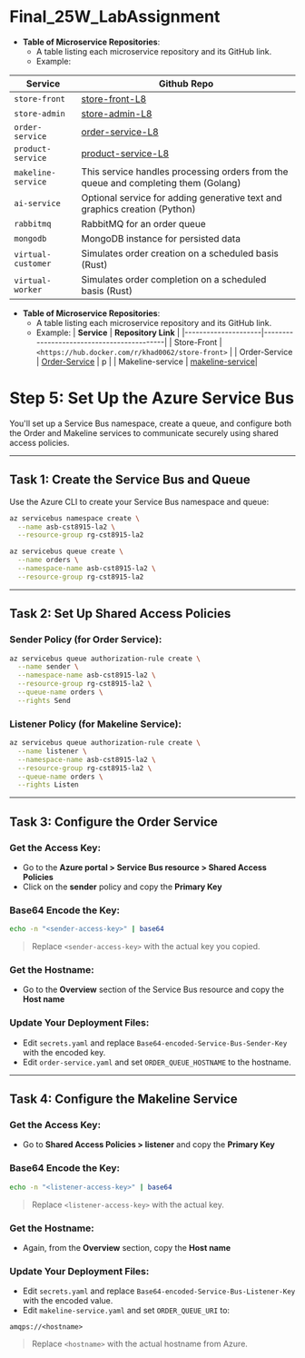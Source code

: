 
# Final_25W_LabAssignment


 - **Table of Microservice Repositories**:  
     - A table listing each microservice repository and its GitHub link.  
     - Example:

| Service | Github Repo |
| --- |--- |
| `store-front` | [store-front-L8](https://github.com/khad0062/store-front-L8)|
| `store-admin` | [store-admin-L8](https://github.com/khad0062/store-admin-L8) |
| `order-service`| [order-service-L8](https://github.com/khad0062/order-service-L8) |
| `product-service`| [product-service-L8](https://github.com/khad0062/product-service-L8) |
| `makeline-service` | This service handles processing orders from the queue and completing them (Golang) | [makeline-service-L8](https://github.com/ramymohamed10/makeline-service-L8) |
| `ai-service` | Optional service for adding generative text and graphics creation (Python) | [ai-service-L8](https://github.com/ramymohamed10/ai-service-L8) |
| `rabbitmq` | RabbitMQ for an order queue | [rabbitmq](https://github.com/docker-library/rabbitmq) |
| `mongodb` | MongoDB instance for persisted data | [mongodb](https://github.com/docker-library/mongo) |
| `virtual-customer` | Simulates order creation on a scheduled basis (Rust) | [virtual-customer-L8](https://github.com/ramymohamed10/virtual-customer-L8) |
| `virtual-worker` | Simulates order completion on a scheduled basis (Rust) | [virtual-worker-L8](https://github.com/ramymohamed10/virtual-worker-L8) |



   - **Table of Microservice Repositories**:  
     - A table listing each microservice repository and its GitHub link.  
     - Example:
       | **Service**         | **Repository Link**                       |
       |---------------------|-------------------------------------------|
       | Store-Front         | `<https://hub.docker.com/r/khad0062/store-front>`                           |
       | Order-Service       | [Order-Service](https://hub.docker.com/r/khad0062/order-service)
       | p                       |
       | Makeline-service           | [makeline-service](https://hub.docker.com/r/khad0062/makeline-service)|

# Step 5: Set Up the Azure Service Bus

You'll set up a Service Bus namespace, create a queue, and configure both the Order and Makeline services to communicate securely using shared access policies.

---

## Task 1: Create the Service Bus and Queue

Use the Azure CLI to create your Service Bus namespace and queue:

```bash
az servicebus namespace create \
  --name asb-cst8915-la2 \
  --resource-group rg-cst8915-la2

az servicebus queue create \
  --name orders \
  --namespace-name asb-cst8915-la2 \
  --resource-group rg-cst8915-la2
```

---

## Task 2: Set Up Shared Access Policies

### Sender Policy (for Order Service):

```bash
az servicebus queue authorization-rule create \
  --name sender \
  --namespace-name asb-cst8915-la2 \
  --resource-group rg-cst8915-la2 \
  --queue-name orders \
  --rights Send
```

### Listener Policy (for Makeline Service):

```bash
az servicebus queue authorization-rule create \
  --name listener \
  --namespace-name asb-cst8915-la2 \
  --resource-group rg-cst8915-la2 \
  --queue-name orders \
  --rights Listen
```

---

## Task 3: Configure the Order Service

### Get the Access Key:

- Go to the **Azure portal > Service Bus resource > Shared Access Policies**
- Click on the **sender** policy and copy the **Primary Key**

### Base64 Encode the Key:

```bash
echo -n "<sender-access-key>" | base64
```
> Replace `<sender-access-key>` with the actual key you copied.

### Get the Hostname:

- Go to the **Overview** section of the Service Bus resource and copy the **Host name**

### Update Your Deployment Files:

- Edit `secrets.yaml` and replace `Base64-encoded-Service-Bus-Sender-Key` with the encoded key.
- Edit `order-service.yaml` and set `ORDER_QUEUE_HOSTNAME` to the hostname.

---

## Task 4: Configure the Makeline Service

### Get the Access Key:

- Go to **Shared Access Policies > listener** and copy the **Primary Key**

### Base64 Encode the Key:

```bash
echo -n "<listener-access-key>" | base64
```
> Replace `<listener-access-key>` with the actual key.

### Get the Hostname:

- Again, from the **Overview** section, copy the **Host name**

### Update Your Deployment Files:

- Edit `secrets.yaml` and replace `Base64-encoded-Service-Bus-Listener-Key` with the encoded value.
- Edit `makeline-service.yaml` and set `ORDER_QUEUE_URI` to:

```plaintext
amqps://<hostname>
```
> Replace `<hostname>` with the actual hostname from Azure.

